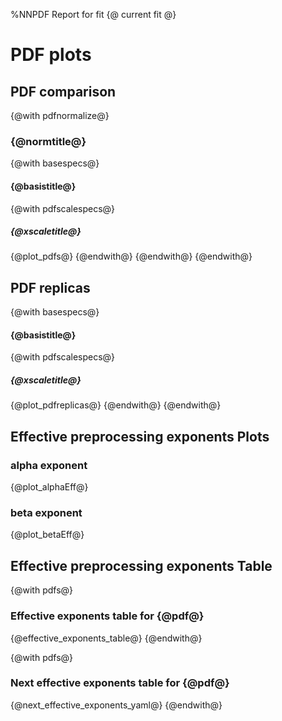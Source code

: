 %NNPDF Report for fit {@ current fit @}

# PDF plots

## PDF comparison
{@with pdfnormalize@}
### {@normtitle@}
{@with basespecs@}
#### {@basistitle@}
{@with pdfscalespecs@}
##### {@xscaletitle@}
{@plot_pdfs@}
{@endwith@}
{@endwith@}
{@endwith@}

## PDF replicas
{@with basespecs@}
#### {@basistitle@}
{@with pdfscalespecs@}
##### {@xscaletitle@}
{@plot_pdfreplicas@}
{@endwith@}
{@endwith@}

## Effective preprocessing exponents Plots
### alpha exponent
{@plot_alphaEff@}
### beta exponent
{@plot_betaEff@}

## Effective preprocessing exponents Table
{@with pdfs@}
### Effective exponents table for {@pdf@}
{@effective_exponents_table@}
{@endwith@}

{@with pdfs@}
### Next effective exponents table for {@pdf@}
{@next_effective_exponents_yaml@}
{@endwith@}
